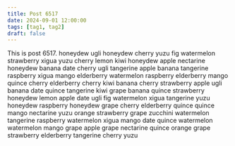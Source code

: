 ```yaml
---
title: Post 6517
date: 2024-09-01 12:00:00
tags: [tag1, tag2]
draft: false
---
```

This is post 6517.
honeydew
ugli
honeydew
cherry
yuzu
fig
watermelon
strawberry
xigua
yuzu
cherry
lemon
kiwi
honeydew
apple
nectarine
honeydew
banana
date
cherry
ugli
tangerine
apple
banana
tangerine
raspberry
xigua
mango
elderberry
watermelon
raspberry
elderberry
mango
quince
cherry
elderberry
cherry
kiwi
banana
cherry
strawberry
apple
ugli
banana
date
quince
tangerine
kiwi
grape
banana
quince
strawberry
honeydew
lemon
apple
date
ugli
fig
watermelon
xigua
tangerine
yuzu
honeydew
raspberry
honeydew
grape
cherry
elderberry
quince
quince
mango
nectarine
yuzu
orange
strawberry
grape
zucchini
watermelon
tangerine
raspberry
watermelon
xigua
mango
date
quince
watermelon
watermelon
mango
grape
apple
grape
nectarine
quince
orange
grape
strawberry
elderberry
tangerine
cherry
yuzu

